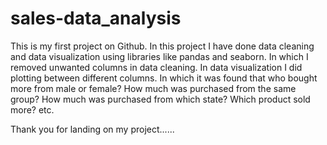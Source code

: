 # sales-data_analysis
This is my first project on Github. 
In this project I have done data cleaning and data visualization using libraries like pandas and seaborn.
In which I removed unwanted columns in data cleaning.
In data visualization I did plotting between different columns. 
In which it was found that who bought more from male or female?
How much was purchased from the same group?
How much was purchased from which state?
Which product sold more? etc.

Thank you for landing on my project......
